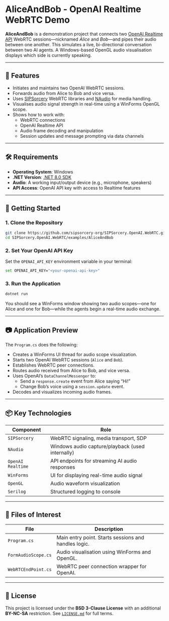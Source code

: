 # AliceAndBob - OpenAI Realtime WebRTC Demo

**AliceAndBob** is a demonstration project that connects two [OpenAI Realtime API](https://platform.openai.com/docs/guides/realtime) WebRTC sessions—nicknamed *Alice* and *Bob*—and pipes their audio between one another. This simulates a live, bi-directional conversation between two AI agents. A Windows-based OpenGL audio visualisation displays which side is currently speaking.

---

## 🎯 Features

- Initiates and maintains two OpenAI WebRTC sessions.
- Forwards audio from Alice to Bob and vice versa.
- Uses [SIPSorcery](https://github.com/sipsorcery/sipsorcery) WebRTC libraries and [NAudio](https://github.com/naudio/NAudio) for media handling.
- Visualises audio signal strength in real-time using a WinForms OpenGL scope.
- Shows how to work with:
  - WebRTC connections
  - OpenAI Realtime API
  - Audio frame decoding and manipulation
  - Session updates and message prompting via data channels

---

## 🛠 Requirements

- **Operating System**: Windows
- **.NET Version**: [.NET 8.0 SDK](https://dotnet.microsoft.com/download/dotnet/8.0)
- **Audio**: A working input/output device (e.g., microphone, speakers)
- **API Access**: OpenAI API key with access to Realtime features

---

## 🚀 Getting Started

### 1. Clone the Repository

```bash
git clone https://github.com/sipsorcery-org/SIPSorcery.OpenAI.WebRTC.git
cd SIPSorcery.OpenAI.WebRTC/examples/AliceAndBob
```

### 2. Set Your OpenAI API Key

Set the `OPENAI_API_KEY` environment variable in your terminal:

```bash
set OPENAI_API_KEY="<your-openai-api-key>"
```

### 3. Run the Application

```bash
dotnet run
```

You should see a WinForms window showing two audio scopes—one for Alice and one for Bob—while the agents begin a real-time audio exchange.

---

## 📷 Application Preview

The `Program.cs` does the following:

- Creates a WinForms UI thread for audio scope visualization.
- Starts two OpenAI WebRTC sessions (`Alice` and `Bob`).
- Establishes WebRTC peer connections.
- Routes audio received from Alice to Bob, and vice versa.
- Uses OpenAI’s `DataChannelMessenger` to:
  - Send a `response.create` event from Alice saying “Hi!”
  - Change Bob’s voice using a `session.update` event.
- Decodes and visualizes incoming audio frames.

---

## 📦 Key Technologies

| Component          | Role                                            |
|-------------------|--------------------------------------------------|
| `SIPSorcery`       | WebRTC signaling, media transport, SDP         |
| `NAudio`           | Windows audio capture/playback (used internally) |
| `OpenAI Realtime`  | API endpoints for streaming AI audio responses |
| `WinForms`         | UI for displaying real-time audio signal       |
| `OpenGL`           | Audio waveform visualization                   |
| `Serilog`          | Structured logging to console                  |

---

## 🧩 Files of Interest

| File                  | Description                                      |
|-----------------------|--------------------------------------------------|
| `Program.cs`          | Main entry point. Starts sessions and handles logic. |
| `FormAudioScope.cs`   | Audio visualisation using WinForms and OpenGL.  |
| `WebRTCEndPoint.cs`   | WebRTC peer connection wrapper for OpenAI.      |

---

## 📝 License

This project is licensed under the **BSD 3-Clause License** with an additional **BY-NC-SA** restriction. See [`LICENSE.md`](./LICENSE.md) for full terms.
